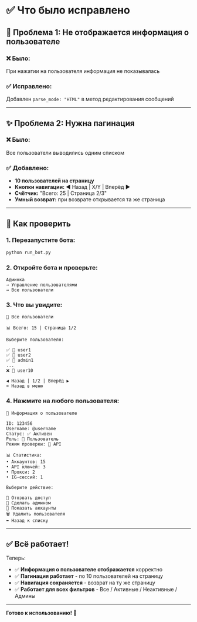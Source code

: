 # ✅ Что было исправлено

## 🐛 Проблема 1: Не отображается информация о пользователе

### ❌ Было:
При нажатии на пользователя информация не показывалась

### ✅ Исправлено:
Добавлен `parse_mode: "HTML"` в метод редактирования сообщений

---

## ✨ Проблема 2: Нужна пагинация

### ❌ Было:
Все пользователи выводились одним списком

### ✅ Добавлено:
- **10 пользователей на страницу**
- **Кнопки навигации:** ◀️ Назад | X/Y | Вперёд ▶️
- **Счётчик:** "Всего: 25 | Страница 2/3"
- **Умный возврат:** при возврате открывается та же страница

---

## 🚀 Как проверить

### 1. Перезапустите бота:
```bash
python run_bot.py
```

### 2. Откройте бота и проверьте:
```
Админка 
→ Управление пользователями 
→ Все пользователи
```

### 3. Что вы увидите:
```
👥 Все пользователи

📊 Всего: 15 | Страница 1/2

Выберите пользователя:

✅ 👤 user1
✅ 👤 user2
✅ 👑 admin1
...
❌ 👤 user10

◀️ Назад | 1/2 | Вперёд ▶️
⬅ Назад в меню
```

### 4. Нажмите на любого пользователя:
```
👤 Информация о пользователе

ID: 123456
Username: @username
Статус: ✅ Активен
Роль: 👤 Пользователь
Режим проверки: 🔑 API

📊 Статистика:
• Аккаунтов: 15
• API ключей: 3
• Прокси: 2
• IG-сессий: 1

Выберите действие:

🚫 Отозвать доступ
👑 Сделать админом
📱 Показать аккаунты
🗑 Удалить пользователя
⬅ Назад к списку
```

---

## ✅ Всё работает!

Теперь:
- ✅ **Информация о пользователе отображается** корректно
- ✅ **Пагинация работает** - по 10 пользователей на страницу
- ✅ **Навигация сохраняется** - возврат на ту же страницу
- ✅ **Работает для всех фильтров** - Все / Активные / Неактивные / Админы

---

**Готово к использованию!** 🎉

